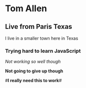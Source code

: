 # Tom Allen

## Live from Paris Texas

I live in a smaller town here in Texas

### Trying hard to learn JavaScript

_Not working so well though_

**Not going to give up though**
 
#**I really need this to work**#
